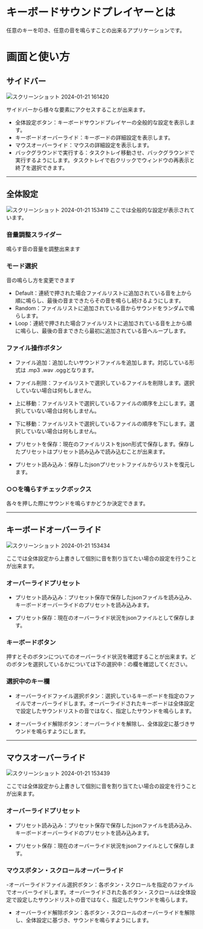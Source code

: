 # キーボードサウンドプレイヤーとは
任意のキーを叩き、任意の音を鳴らすことの出来るアプリケーションです。

# 画面と使い方

## サイドバー
![スクリーンショット 2024-01-21 161420](https://github.com/Lazrite/KeyboardSoundPlayer/assets/81273734/1e7a57ca-9036-4978-99dd-342cd16349d4)

サイドバーから様々な要素にアクセスすることが出来ます。

- 全体設定ボタン：キーボードサウンドプレイヤーの全般的な設定を表示します。
- キーボードオーバーライド：キーボードの詳細設定を表示します。
- マウスオーバーライド：マウスの詳細設定を表示します。
- バックグラウンドで実行する：タスクトレイ移動させ、バックグラウンドで実行するようにします。タスクトレイで右クリックでウィンドウの再表示と終了を選択できます。

---

## 全体設定
![スクリーンショット 2024-01-21 153419](https://github.com/Lazrite/KeyboardSoundPlayer/assets/81273734/3537dd9e-ed0b-487e-ac4e-facfff00bfa6)
ここでは全般的な設定が表示されています。

### 音量調整スライダー
鳴らす音の音量を調整出来ます
  
### モード選択
音の鳴らし方を変更できます
- Default：連続で押された場合ファイルリストに追加されている音を上から順に鳴らし、最後の音まできたらその音を鳴らし続けるようにします。
- Random：ファイルリストに追加されている音からサウンドをランダムで鳴らします。
- Loop：連続で押された場合ファイルリストに追加されている音を上から順に鳴らし、最後の音まできたら最初に追加されている音へループします。

### ファイル操作ボタン
- ファイル追加：追加したいサウンドファイルを追加します。対応している形式は .mp3 .wav .oggとなります。

- ファイル削除：ファイルリストで選択しているファイルを削除します。選択していない場合は何もしません。

- 上に移動：ファイルリストで選択しているファイルの順序を上にします。選択していない場合は何もしません。

- 下に移動：ファイルリストで選択しているファイルの順序を下にします。選択していない場合は何もしません。

- プリセットを保存：現在のファイルリストをjson形式で保存します。保存したプリセットはプリセット読み込みで読み込むことが出来ます。

- プリセット読み込み：保存したjsonプリセットファイルからリストを復元します。

### ○○を鳴らすチェックボックス
各々を押した際にサウンドを鳴らすかどうか決定できます。

---

## キーボードオーバーライド
![スクリーンショット 2024-01-21 153434](https://github.com/Lazrite/KeyboardSoundPlayer/assets/81273734/f778d49f-5d0e-4e21-8fe6-d61fb61bac5f)

ここでは全体設定から上書きして個別に音を割り当てたい場合の設定を行うことが出来ます。

### オーバーライドプリセット
- プリセット読み込み：プリセット保存で保存したjsonファイルを読み込み、キーボードオーバーライドのプリセットを読み込みます。

- プリセット保存：現在のオーバーライド状況をjsonファイルとして保存します。

### キーボードボタン
押すとそのボタンについてのオーバーライド状況を確認することが出来ます。どのボタンを選択しているかについては下の選択中：の欄を確認してください。

### 選択中のキー欄
- オーバーライドファイル選択ボタン：選択しているキーボードを指定のファイルでオーバーライドします。オーバーライドされたキーボードは全体設定で設定したサウンドリストの音ではなく、指定したサウンドを鳴らします。

- オーバーライド解除ボタン：オーバーライドを解除し、全体設定に基づきサウンドを鳴らすようにします。
---

## マウスオーバーライド
![スクリーンショット 2024-01-21 153439](https://github.com/Lazrite/KeyboardSoundPlayer/assets/81273734/81532e70-a679-4847-be9c-9228847fedcd)

ここでは全体設定から上書きして個別に音を割り当てたい場合の設定を行うことが出来ます。

### オーバーライドプリセット
- プリセット読み込み：プリセット保存で保存したjsonファイルを読み込み、キーボードオーバーライドのプリセットを読み込みます。

- プリセット保存：現在のオーバーライド状況をjsonファイルとして保存します。

### マウスボタン・スクロールオーバーライド
-オーバーライドファイル選択ボタン：各ボタン・スクロールを指定のファイルでオーバーライドします。オーバーライドされた各ボタン・スクロールは全体設定で設定したサウンドリストの音ではなく、指定したサウンドを鳴らします。

- オーバーライド解除ボタン：各ボタン・スクロールのオーバーライドを解除し、全体設定に基づき、サウンドを鳴らすようにします。
